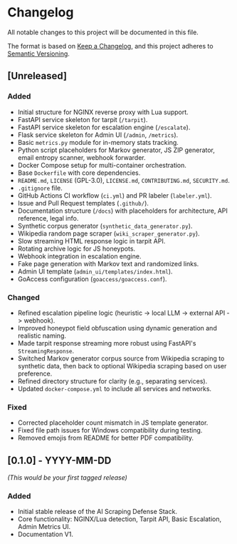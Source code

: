 # Changelog

All notable changes to this project will be documented in this file.

The format is based on [Keep a Changelog](https://keepachangelog.com/en/1.0.0/),
and this project adheres to [Semantic Versioning](https://semver.org/spec/v2.0.0.html).

## [Unreleased]

### Added

- Initial structure for NGINX reverse proxy with Lua support.
- FastAPI service skeleton for tarpit (`/tarpit`).
- FastAPI service skeleton for escalation engine (`/escalate`).
- Flask service skeleton for Admin UI (`/admin`, `/metrics`).
- Basic `metrics.py` module for in-memory stats tracking.
- Python script placeholders for Markov generator, JS ZIP generator, email entropy scanner, webhook forwarder.
- Docker Compose setup for multi-container orchestration.
- Base `Dockerfile` with core dependencies.
- `README.md`, `LICENSE` (GPL-3.0), `LICENSE.md`, `CONTRIBUTING.md`, `SECURITY.md`.
- `.gitignore` file.
- GitHub Actions CI workflow (`ci.yml`) and PR labeler (`labeler.yml`).
- Issue and Pull Request templates (`.github/`).
- Documentation structure (`/docs`) with placeholders for architecture, API reference, legal info.
- Synthetic corpus generator (`synthetic_data_generator.py`).
- Wikipedia random page scraper (`wiki_scraper_generator.py`).
- Slow streaming HTML response logic in tarpit API.
- Rotating archive logic for JS honeypots.
- Webhook integration in escalation engine.
- Fake page generation with Markov text and randomized links.
- Admin UI template (`admin_ui/templates/index.html`).
- GoAccess configuration (`goaccess/goaccess.conf`).

### Changed

- Refined escalation pipeline logic (heuristic -> local LLM -> external API -> webhook).
- Improved honeypot field obfuscation using dynamic generation and realistic naming.
- Made tarpit response streaming more robust using FastAPI's `StreamingResponse`.
- Switched Markov generator corpus source from Wikipedia scraping to synthetic data, then back to optional Wikipedia scraping based on user preference.
- Refined directory structure for clarity (e.g., separating services).
- Updated `docker-compose.yml` to include all services and networks.

### Fixed

- Corrected placeholder count mismatch in JS template generator.
- Fixed file path issues for Windows compatibility during testing.
- Removed emojis from README for better PDF compatibility.

## [0.1.0] - YYYY-MM-DD

*(This would be your first tagged release)*

### Added

- Initial stable release of the AI Scraping Defense Stack.
- Core functionality: NGINX/Lua detection, Tarpit API, Basic Escalation, Admin Metrics UI.
- Documentation V1.
